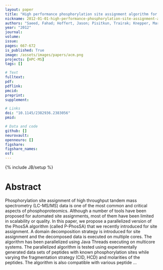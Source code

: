 ```yaml
---
layout: paper
title: "High performance phosphorylation site assignment algorithm for mass spectrometry data using multicore systems"
nickname: 2012-01-01-high-performance-phosphorylation-site-assignment-algorithm-for-mass-spectrometry-data-using-multicore-systems
authors: "Saeed, Fahad; Hoffert, Jason; Pisitkun, Trairak; Knepper, Mark; "
year: "2012"
journal: 
volume: 
issue:
pages: 667-672
is_published: True
image: /assets/images/papers/acm.png
projects: [HPC-MS]
tags: []

# Text
fulltext:
pdf:
pdflink:
pmcid:
preprint: 
supplement:

# Links
doi: "10.1145/2382936.2383056"
pmid:

# Data and code
github: []
neurovault:
openneuro: []
figshare:
figshare_names:
osf:
---
```

{% include JB/setup %}

# Abstract

Phosphorylation site assignment of high throughput tandem mass spectrometry (LC-MS/MS) data is one of the most common and critical aspects of phosphoproteomics. Although a number of tools have been proposed for automated site assignments, most of them have been limited in scalability or quality. In this paper, we propose a parallelized version of the PhosSA algorithm (called P-PhosSA) that we recently introduced for site assignment. A domain decomposition strategy is introduced for site assignment and the decomposed data is executed on multiple cores. The algorithm has been parallelized using Java Threads executing on multicore systems. The parallelized algorithm is tested using experimentally generated data sets of peptides with known phosphorylation sites while varying the fragmentation strategy (CID, HCD) and molarities of the peptides. The algorithm is also compatible with various peptide …
